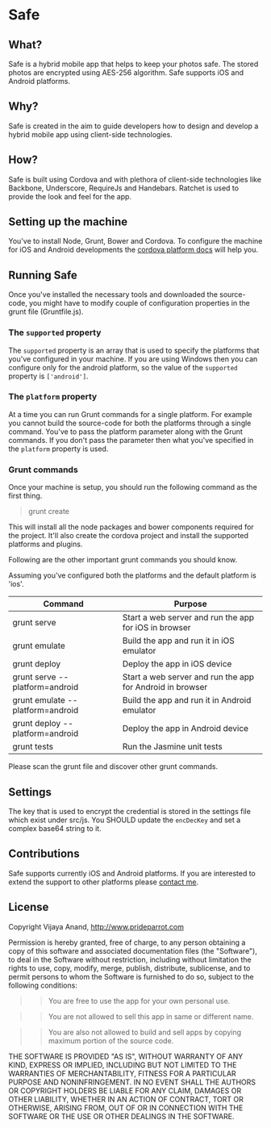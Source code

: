 # Safe

## What?

Safe is a hybrid mobile app that helps to keep your photos safe. The stored photos are encrypted using AES-256 algorithm. Safe supports iOS and Android platforms.

## Why?

Safe is created in the aim to guide developers how to design and develop a hybrid mobile app using client-side technologies.

## How?

Safe is built using Cordova and with plethora of client-side technologies like Backbone, Underscore, RequireJs and Handebars. Ratchet is used to provide the look and feel for the app.

## Setting up the machine

You've to install Node, Grunt, Bower and Cordova. To configure the machine for iOS and Android developments the <a href="https://cordova.apache.org/docs/en/4.0.0/guide_platforms_index.md.html#Platform%20Guides" target="_blank">cordova platform docs</a> will help you.

## Running Safe

Once you've installed the necessary tools and downloaded the source-code, you might have to modify couple of configuration properties in the grunt file (Gruntfile.js).

### The `supported` property

The `supported` property is an array that is used to specify the platforms that you've configured in your machine.
If you are using Windows then you can configure only for the android platform, so the value of the `supported` property is `['android']`.

### The `platform` property

At a time you can run Grunt commands for a single platform. For example you cannot build the source-code for both the platforms through a single command. You've to pass the platform parameter along with the Grunt commands. If you don't pass the parameter then what you've specified in the `platform` property is used.

### Grunt commands

Once your machine is setup, you should run the following command as the first thing.

> grunt create

This will install all the node packages and bower components required for the project. It'll also create the cordova project and install the supported platforms and plugins.

Following are the other important grunt commands you should know.

Assuming you've configured both the platforms and the default platform is 'ios'.

| Command                           | Purpose       |
| --------------------------------- | ------------- |
| grunt serve                       | Start a web server and run the app for iOS in browser |
| grunt emulate                     | Build the app and run it in iOS emulator |
| grunt deploy                      | Deploy the app in iOS device |
| grunt serve --platform=android    | Start a web server and run the app for Android in browser |
| grunt emulate --platform=android  | Build the app and run it in Android emulator  |
| grunt deploy --platform=android   | Deploy the app in Android device  |
| grunt tests                       | Run the Jasmine unit tests |

Please scan the grunt file and discover other grunt commands.

## Settings

The key that is used to encrypt the credential is stored in the settings file which exist under src/js. You SHOULD update the `encDecKey` and set a complex base64 string to it.

## Contributions

Safe supports currently iOS and Android platforms. If you are interested to extend the support to other platforms please <a href="http://www.prideparrot.com/contact">contact me</a>.

## License

Copyright Vijaya Anand, http://www.prideparrot.com

Permission is hereby granted, free of charge, to any person obtaining
a copy of this software and associated documentation files (the
"Software"), to deal in the Software without restriction, including
without limitation the rights to use, copy, modify, merge, publish,
distribute, sublicense, and to permit persons to whom the Software is
furnished to do so, subject to the following conditions:

>> You are free to use the app for your own personal use.

>> You are not allowed to sell this app in same or different name.

>> You are also not allowed to build and sell apps by copying maximum portion
   of the source code.

THE SOFTWARE IS PROVIDED "AS IS", WITHOUT WARRANTY OF ANY KIND,
EXPRESS OR IMPLIED, INCLUDING BUT NOT LIMITED TO THE WARRANTIES OF
MERCHANTABILITY, FITNESS FOR A PARTICULAR PURPOSE AND
NONINFRINGEMENT. IN NO EVENT SHALL THE AUTHORS OR COPYRIGHT HOLDERS BE
LIABLE FOR ANY CLAIM, DAMAGES OR OTHER LIABILITY, WHETHER IN AN ACTION
OF CONTRACT, TORT OR OTHERWISE, ARISING FROM, OUT OF OR IN CONNECTION
WITH THE SOFTWARE OR THE USE OR OTHER DEALINGS IN THE SOFTWARE.
